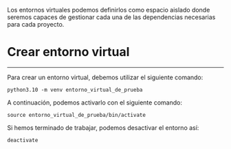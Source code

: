 Los entornos virtuales podemos definirlos como espacio aislado donde seremos capaces de gestionar cada una de las dependencias necesarias para cada proyecto.

# Crear entorno virtual
---
Para crear un entorno virtual, debemos utilizar el siguiente comando:

```
python3.10 -m venv entorno_virtual_de_prueba
```

A continuación, podemos activarlo con el siguiente comando:

```
source entorno_virtual_de_prueba/bin/activate
```

Si hemos terminado de trabajar, podemos desactivar el entorno así:

```
deactivate
```
